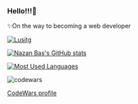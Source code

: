 ### Hello!!!👋

✨On the way to becoming a web developer



[![Lusitg](https://raw.githubusercontent.com/vic1707/vic1707/output/github-snake-dark.svg)](https://raw.githubusercontent.com/vic1707/vic1707/output/github-snake-dark.svg)




[![Nazan Bas's GitHub stats](https://github-readme-stats.vercel.app/api?username=NazanB&bg_color=303446&text_color=c6d0f5&icon_color=ca9ee6&title_color=81c8be)](https://github-readme-stats.vercel.app/api?username=NazanB&bg_color=303446&text_color=c6d0f5&icon_color=ca9ee6&title_color=81c8be)

[![Most Used Languages](https://github-readme-stats.vercel.app/api/top-langs/?username=NazanB&layout=compact&bg_color=303446&text_color=c6d0f5&icon_color=ca9ee6&title_color=81c8be)](https://github-readme-stats.vercel.app/api/top-langs/?username=NazanB&layout=compact&bg_color=303446&text_color=c6d0f5&icon_color=ca9ee6&title_color=81c8be)

![codewars](https://www.codewars.com/users/NazanB/badges/small)

[CodeWars profile](https://www.codewars.com/users/NazanB)



<!--
**NazanB/NazanB** is a ✨ _special_ ✨ repository because its `README.md` (this file) appears on your GitHub profile.
-->

